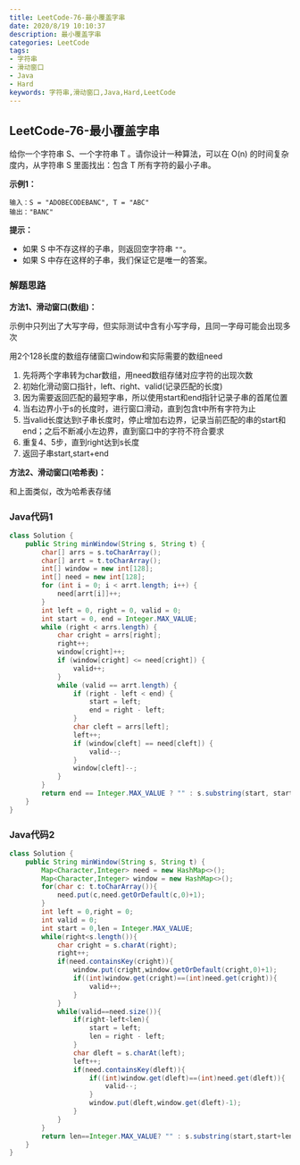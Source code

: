 ```yaml
---
title: LeetCode-76-最小覆盖字串
date: 2020/8/19 10:10:37
description: 最小覆盖字串
categories: LeetCode
tags: 
- 字符串
- 滑动窗口
- Java
- Hard
keywords: 字符串,滑动窗口,Java,Hard,LeetCode
---
```


## LeetCode-76-最小覆盖字串

给你一个字符串 S、一个字符串 T 。请你设计一种算法，可以在 O(n) 的时间复杂度内，从字符串 S 里面找出：包含 T 所有字符的最小子串。

<!--more-->

**示例1：**

```
输入：S = "ADOBECODEBANC", T = "ABC"
输出："BANC"
```

**提示：**

- 如果 S 中不存这样的子串，则返回空字符串 `""`。
- 如果 S 中存在这样的子串，我们保证它是唯一的答案。

### 解题思路

**方法1、滑动窗口(数组)：**

示例中只列出了大写字母，但实际测试中含有小写字母，且同一字母可能会出现多次

用2个128长度的数组存储窗口window和实际需要的数组need

1. 先将两个字串转为char数组，用need数组存储对应字符的出现次数
2. 初始化滑动窗口指针，left、right、valid(记录匹配的长度)
3. 因为需要返回匹配的最短字串，所以使用start和end指针记录子串的首尾位置
4. 当右边界小于s的长度时，进行窗口滑动，直到包含t中所有字符为止
5. 当valid长度达到t子串长度时，停止增加右边界，记录当前匹配的串的start和end；之后不断减小左边界，直到窗口中的字符不符合要求
6. 重复4、5步，直到right达到s长度
7. 返回子串start,start+end

**方法2、滑动窗口(哈希表)：**

和上面类似，改为哈希表存储


### Java代码1

```java
class Solution {
    public String minWindow(String s, String t) {
        char[] arrs = s.toCharArray();
        char[] arrt = t.toCharArray();
        int[] window = new int[128];
        int[] need = new int[128];
        for (int i = 0; i < arrt.length; i++) {
            need[arrt[i]]++;
        }
        int left = 0, right = 0, valid = 0;
        int start = 0, end = Integer.MAX_VALUE;
        while (right < arrs.length) {
            char cright = arrs[right];
            right++;
            window[cright]++;
            if (window[cright] <= need[cright]) {
                valid++;
            }
            while (valid == arrt.length) {
                if (right - left < end) {
                    start = left;
                    end = right - left;
                }
                char cleft = arrs[left];
                left++;
                if (window[cleft] == need[cleft]) {
                    valid--;
                }
                window[cleft]--;
            }
        }
        return end == Integer.MAX_VALUE ? "" : s.substring(start, start + end);
    }
}
```

### Java代码2

```java
class Solution {
    public String minWindow(String s, String t) {
        Map<Character,Integer> need = new HashMap<>();
        Map<Character,Integer> window = new HashMap<>();
        for(char c: t.toCharArray()){
            need.put(c,need.getOrDefault(c,0)+1);
        }
        int left = 0,right = 0;
        int valid = 0;
        int start = 0,len = Integer.MAX_VALUE;
        while(right<s.length()){
            char cright = s.charAt(right);
            right++;
            if(need.containsKey(cright)){
                window.put(cright,window.getOrDefault(cright,0)+1);
                if((int)window.get(cright)==(int)need.get(cright)){
                    valid++;
                }
            }
            while(valid==need.size()){
                if(right-left<len){
                    start = left;
                    len = right - left;
                }
                char dleft = s.charAt(left);
                left++;
                if(need.containsKey(dleft)){
                    if((int)window.get(dleft)==(int)need.get(dleft)){
                        valid--;
                    }
                    window.put(dleft,window.get(dleft)-1);
                }
            }
        }
        return len==Integer.MAX_VALUE? "" : s.substring(start,start+len);
    }
}
```

